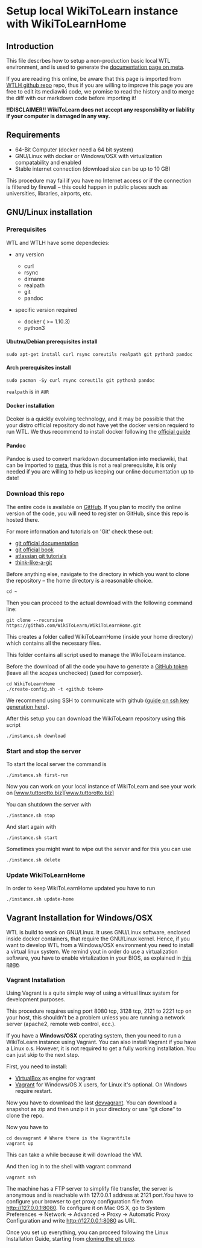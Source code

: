 Setup local WikiToLearn instance with WikiToLearnHome
======================================================

Introduction
------------

This file descrbes how to setup a non-production basic local WTL
environment, and is used to generate the [documentation page on meta][meta-guide].

If you are reading this online, be aware that
this page is imported from [WTLH github repo][WTLH-repo] repo, thus if
you are willing to improve this page you are free to edit its mediawiki
code, we promise to read the history and to merge the diff with our
markdown code before importing it!

**!!DISCLAIMER!! WikiToLearn does not accept any responsbility or liability if your computer is damaged in any way.**

Requirements
------------

-   64-Bit Computer (docker need a 64 bit system)
-   GNU/Linux with docker or Windows/OSX with virtualization compatability and
    enabled
-   Stable internet connection (download size can be up to 10 GB)

This procedure may fail if you have no Internet access or if the connection is filtered by firewall – this could happen in public places such as universities, libraries, airports, etc.

GNU/Linux installation
------------------

### Prerequisites

WTL and WTLH have some dependecies:

* any version
    - curl
    - rsync
    - dirname
    - realpath
    - git
    - pandoc

* specific version required
    - docker ( >= 1.10.3)
    - python3

#### Ubutnu/Debian prerequisites install

``` {.bash}
sudo apt-get install curl rsync coreutils realpath git python3 pandoc
```

#### Arch prerequisites install

``` {.bash}
sudo pacman -Sy curl rsync coreutils git python3 pandoc
```

`realpath` is in `AUR`


#### Docker installation

Dcoker is a quickly evolving technology, and it may be possible that the
your distro official repository do not have yet the docker version
requierd to run WTL. We thus recommend to install docker following the
[official guide][docker-install]

#### Pandoc

Pandoc is used to convert markdown documentation into mediawiki, that can be
imported to [meta][meta], thus this is not a real prerequisite, it is only
needed if you are willing to help us keeping our online documentation
up to date!

### Download this repo

The entire code is available on [GitHub][GitHub]. If you plan to modify
the online version of the code, you will need to register on GitHub, since
this repo is hosted there.

For more information and
tutorials on 'Git' check these out:

-   [git official documentation][git-official-documentation]
-   [git official book][git-official-book]
-   [atlassian git tutorials][<https://www.atlassian.com/git/tutorials/>]
-   [think-like-a-git][<http://think-like-a-git.net/>]

Before anything else, navigate to the directory in which you want to
clone the repository – the home directory is a reasonable choice.

``` {.bash}
cd ~
```

Then you can proceed to the actual download with the following command
line:

``` {.bash}
git clone --recursive https://github.com/WikiToLearn/WikiToLearnHome.git
```

This creates a folder called WikiToLearnHome (inside your home
directory) which contains all the necessary files.

This folder contains all script used to manage the WikiToLearn instance.

Before the download of all the code you have to generate a
[GitHub token][GitHub-token] (leave all the *scopes* unchecked) (used for
composer).

``` {.bash}
cd WikiToLearnHome
./create-config.sh -t <github token>
```

We recommend using SSH to communicate with github
([guide on ssh key generation here][help]).

After this setup you can download the WikiToLearn repository using this
script

``` {.bash}
./instance.sh download
```

### Start and stop the server

To start the local server the command is

``` {.bash}
./instance.sh first-run
```

Now you can work on your local instance of WikiToLearn and see your work
on [www.tuttorotto.biz][www.tuttorotto.biz]

You can shutdown the server with

``` {.bash}
./instance.sh stop
```

And start again with

``` {.bash}
./instance.sh start
```

Sometimes you might want to wipe out the server and for this you can use

``` {.bash}
./instance.sh delete
```

### Update WikiToLearnHome

In order to keep WikiToLearnHome updated you have to run

``` {.bash}
./instance.sh update-home
```

Vagrant Installation for Windows/OSX
-------------------------------------

WTL is build to work on GNU/Linux. It uses GNU/Linux software, enclosed
inside docker containers, that require the GNU/Linux kernel.
Hence, if you want to develop WTL from a Windows/OSX environment you need to
install a virtual linux system.
We remind yout in order do use a virtualization software, you have to enable virtalization in your BIOS, as explained in [this page](/How_To_Enable_Virtualization_On_Your_PC).

### Vagrant Installation

Using Vagrant is a quite simple way of using a virtual linux system for
development purposes.

This procedure requires using port 8080 tcp, 3128 tcp, 2121 to 2221 tcp
on your host, this shouldn't be a problem unless you are running a
network server (apache2, remote web control, ecc.).

If you have a **Windows/OSX** operating system, then you need to run a
WikiToLearn instance using Vagrant. You can also install Vagrant if you
have a Linux o.s. However, it is not required to get a fully working
installation. You can just skip to the next step.

First, you need to install:

-   [VirtualBox] as engine for vagrant
-   [Vagrant] for Windows/OS X users, for Linux it's optional. On
    Windows require restart.

Now you have to download the last [devvagrant]. You can download a
snapshot as zip and then unzip it in your directory or use “git clone”
to clone the repo.

Now you have to

``` {.bash}
cd devvagrant # Where there is the Vagrantfile
vagrant up
```

This can take a while because it will download the VM.

And then log in to the shell with vagrant command

``` {.bash}
vagrant ssh
```

The machine has a FTP server to simplify file transfer, the server is
anonymous and is reachable with 127.0.0.1 address at 2121 port.You have
to configure your browser to get proxy configuration file from
<http://127.0.0.1:8080>. To configure it on Mac OS X, go to System
Preferences -&gt; Network -&gt; Advanced -&gt; Proxy -&gt; Automatic
Proxy Configuration and write <http://127.0.0.1:8080> as URL.

Once you set up everything, you can proceed following the Linux Installation
Guide, starting from [cloning the git repo][cloning-repo-section].


[WTLH-repo]: https://github.com/WikiToLearn/WikiToLearnHome "WTLH repo"

[GitHub]: https://github.com/WikiToLearn

[<https://www.atlassian.com/git/tutorials/>]: https://www.atlassian.com/git/tutorials/
[<http://think-like-a-git.net/>]: http://think-like-a-git.net/
[git-official-documentation]: https://git-scm.com/doc
[git-official-book]: https://git-scm.com/book/en/v2

[docker-install]: https://docs.docker.com/engine/installation/GNU/Linux/

[GitHub-token]: https://github.com/settings/tokens
[help]: https://help.github.com/articles/generating-an-ssh-key/
[www.tuttorotto.biz]: http://www.tuttorotto.biz
[meta]: https://meta.wikitolearn.org
[meta-guide]: http://meta.wikitolearn.org/WTLH_Doc/wtlh-user-guide/local-wtl-instance "WTLH - meta.wikitolearn.org"

[VirtualBox]: https://www.virtualbox.org/wiki/Downloads/
[Vagrant]: https://docs.vagrantup.com/v2/installation/
[devvagrant]: https://github.com/WikiToLearn/devvagrant
[video-virtual]: http://meta.wikitolearn.org/Guide_for_the_development_of_WikiToLearn/How_To_Enable_Virtualization_On_Your_PC

[cloning-repo-section]: http://meta.wikitolearn.org/WTLH_Doc/wtlh-user-guide/local-wtl-instance#Download_this_repo
